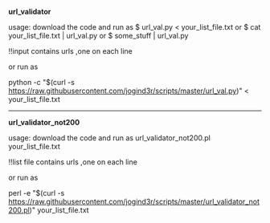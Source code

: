 <b>url_validator</b>

usage:
download the code and run as 
$ url_val.py < your_list_file.txt
or
$ cat your_list_file.txt | url_val.py
or 
$ some_stuff | url_val.py

!!input contains urls ,one on each line

or run as

python -c "$(curl -s https://raw.githubusercontent.com/jogind3r/scripts/master/url_val.py)" < your_list_file.txt

--------------
<b>url_validator_not200</b>

usage:
download the code and run as url_validator_not200.pl your_list_file.txt

!!list file contains urls ,one on each line

or run as

perl -e "$(curl -s https://raw.githubusercontent.com/jogind3r/scripts/master/url_validator_not200.pl)" your_list_file.txt
